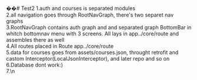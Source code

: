 ��#   T e s t 2 
 
1.auth and courses is separated modules<br/>
2.all navigation goes through RootNavGraph, there's two separet nav graphs<br/>
3.RootNavGraph contains auth graph and and separated graph BottomBar in whitch bottomnav menu with 3 screens. All lays in app../core/route and assembles there as well<br/>
4.All routes placed in Route app../core/route<br/>
5.data for courses goes from assets/courses.json, throught retrofit and castom Interceptor(LocalJsonInterceptor), and later repo and so on<br/>
6.Database dont work:)<br/>
7.\n
